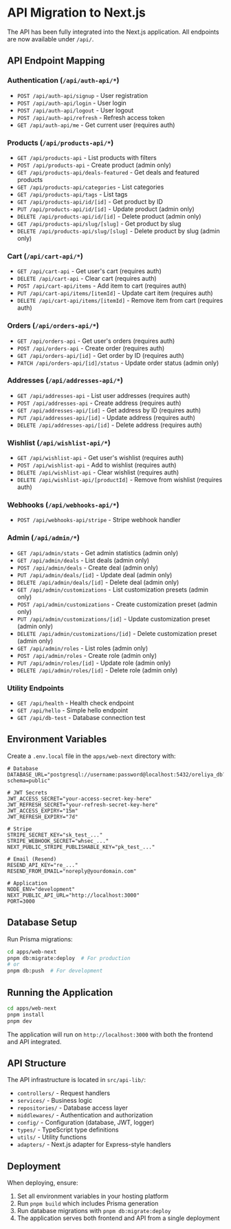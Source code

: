 # API Migration to Next.js

The API has been fully integrated into the Next.js application. All endpoints are now available under `/api/`.

## API Endpoint Mapping

### Authentication (`/api/auth-api/*`)
- `POST /api/auth-api/signup` - User registration
- `POST /api/auth-api/login` - User login
- `POST /api/auth-api/logout` - User logout
- `POST /api/auth-api/refresh` - Refresh access token
- `GET /api/auth-api/me` - Get current user (requires auth)

### Products (`/api/products-api/*`)
- `GET /api/products-api` - List products with filters
- `POST /api/products-api` - Create product (admin only)
- `GET /api/products-api/deals-featured` - Get deals and featured products
- `GET /api/products-api/categories` - List categories
- `GET /api/products-api/tags` - List tags
- `GET /api/products-api/id/[id]` - Get product by ID
- `PUT /api/products-api/id/[id]` - Update product (admin only)
- `DELETE /api/products-api/id/[id]` - Delete product (admin only)
- `GET /api/products-api/slug/[slug]` - Get product by slug
- `DELETE /api/products-api/slug/[slug]` - Delete product by slug (admin only)

### Cart (`/api/cart-api/*`)
- `GET /api/cart-api` - Get user's cart (requires auth)
- `DELETE /api/cart-api` - Clear cart (requires auth)
- `POST /api/cart-api/items` - Add item to cart (requires auth)
- `PUT /api/cart-api/items/[itemId]` - Update cart item (requires auth)
- `DELETE /api/cart-api/items/[itemId]` - Remove item from cart (requires auth)

### Orders (`/api/orders-api/*`)
- `GET /api/orders-api` - Get user's orders (requires auth)
- `POST /api/orders-api` - Create order (requires auth)
- `GET /api/orders-api/[id]` - Get order by ID (requires auth)
- `PATCH /api/orders-api/[id]/status` - Update order status (admin only)

### Addresses (`/api/addresses-api/*`)
- `GET /api/addresses-api` - List user addresses (requires auth)
- `POST /api/addresses-api` - Create address (requires auth)
- `GET /api/addresses-api/[id]` - Get address by ID (requires auth)
- `PUT /api/addresses-api/[id]` - Update address (requires auth)
- `DELETE /api/addresses-api/[id]` - Delete address (requires auth)

### Wishlist (`/api/wishlist-api/*`)
- `GET /api/wishlist-api` - Get user's wishlist (requires auth)
- `POST /api/wishlist-api` - Add to wishlist (requires auth)
- `DELETE /api/wishlist-api` - Clear wishlist (requires auth)
- `DELETE /api/wishlist-api/[productId]` - Remove from wishlist (requires auth)

### Webhooks (`/api/webhooks-api/*`)
- `POST /api/webhooks-api/stripe` - Stripe webhook handler

### Admin (`/api/admin/*`)
- `GET /api/admin/stats` - Get admin statistics (admin only)
- `GET /api/admin/deals` - List deals (admin only)
- `POST /api/admin/deals` - Create deal (admin only)
- `PUT /api/admin/deals/[id]` - Update deal (admin only)
- `DELETE /api/admin/deals/[id]` - Delete deal (admin only)
- `GET /api/admin/customizations` - List customization presets (admin only)
- `POST /api/admin/customizations` - Create customization preset (admin only)
- `PUT /api/admin/customizations/[id]` - Update customization preset (admin only)
- `DELETE /api/admin/customizations/[id]` - Delete customization preset (admin only)
- `GET /api/admin/roles` - List roles (admin only)
- `POST /api/admin/roles` - Create role (admin only)
- `PUT /api/admin/roles/[id]` - Update role (admin only)
- `DELETE /api/admin/roles/[id]` - Delete role (admin only)

### Utility Endpoints
- `GET /api/health` - Health check endpoint
- `GET /api/hello` - Simple hello endpoint
- `GET /api/db-test` - Database connection test

## Environment Variables

Create a `.env.local` file in the `apps/web-next` directory with:

```env
# Database
DATABASE_URL="postgresql://username:password@localhost:5432/oreliya_db?schema=public"

# JWT Secrets
JWT_ACCESS_SECRET="your-access-secret-key-here"
JWT_REFRESH_SECRET="your-refresh-secret-key-here"
JWT_ACCESS_EXPIRY="15m"
JWT_REFRESH_EXPIRY="7d"

# Stripe
STRIPE_SECRET_KEY="sk_test_..."
STRIPE_WEBHOOK_SECRET="whsec_..."
NEXT_PUBLIC_STRIPE_PUBLISHABLE_KEY="pk_test_..."

# Email (Resend)
RESEND_API_KEY="re_..."
RESEND_FROM_EMAIL="noreply@yourdomain.com"

# Application
NODE_ENV="development"
NEXT_PUBLIC_API_URL="http://localhost:3000"
PORT=3000
```

## Database Setup

Run Prisma migrations:

```bash
cd apps/web-next
pnpm db:migrate:deploy  # For production
# or
pnpm db:push  # For development
```

## Running the Application

```bash
cd apps/web-next
pnpm install
pnpm dev
```

The application will run on `http://localhost:3000` with both the frontend and API integrated.

## API Structure

The API infrastructure is located in `src/api-lib/`:
- `controllers/` - Request handlers
- `services/` - Business logic
- `repositories/` - Database access layer
- `middlewares/` - Authentication and authorization
- `config/` - Configuration (database, JWT, logger)
- `types/` - TypeScript type definitions
- `utils/` - Utility functions
- `adapters/` - Next.js adapter for Express-style handlers

## Deployment

When deploying, ensure:
1. Set all environment variables in your hosting platform
2. Run `pnpm build` which includes Prisma generation
3. Run database migrations with `pnpm db:migrate:deploy`
4. The application serves both frontend and API from a single deployment


